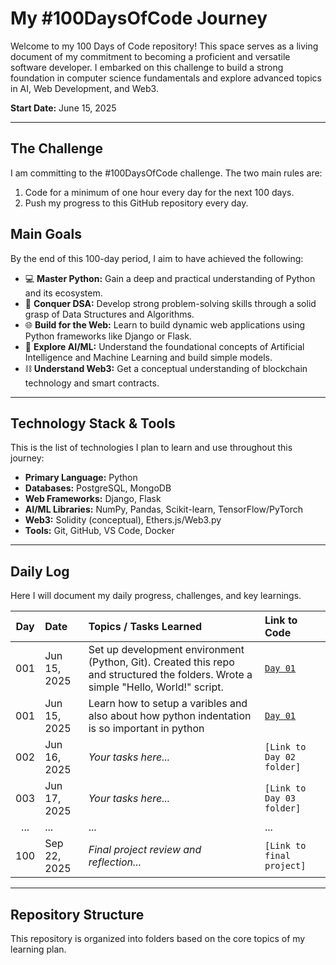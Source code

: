 # My #100DaysOfCode Journey

Welcome to my 100 Days of Code repository! This space serves as a living document of my commitment to becoming a proficient and versatile software developer. I embarked on this challenge to build a strong foundation in computer science fundamentals and explore advanced topics in AI, Web Development, and Web3.

**Start Date:** June 15, 2025

---

## The Challenge

I am committing to the #100DaysOfCode challenge. The two main rules are:
1. Code for a minimum of one hour every day for the next 100 days.
2. Push my progress to this GitHub repository every day.

## Main Goals

By the end of this 100-day period, I aim to have achieved the following:
- 💻 **Master Python:** Gain a deep and practical understanding of Python and its ecosystem.
- 🧠 **Conquer DSA:** Develop strong problem-solving skills through a solid grasp of Data Structures and Algorithms.
- 🌐 **Build for the Web:** Learn to build dynamic web applications using Python frameworks like Django or Flask.
- 🤖 **Explore AI/ML:** Understand the foundational concepts of Artificial Intelligence and Machine Learning and build simple models.
- ⛓️ **Understand Web3:** Get a conceptual understanding of blockchain technology and smart contracts.

---

## Technology Stack & Tools

This is the list of technologies I plan to learn and use throughout this journey:

* **Primary Language:** Python
* **Databases:** PostgreSQL, MongoDB
* **Web Frameworks:** Django, Flask
* **AI/ML Libraries:** NumPy, Pandas, Scikit-learn, TensorFlow/PyTorch
* **Web3:** Solidity (conceptual), Ethers.js/Web3.py
* **Tools:** Git, GitHub, VS Code, Docker

---

## Daily Log

Here I will document my daily progress, challenges, and key learnings.

| Day | Date          | Topics / Tasks Learned                                      | Link to Code                                        |
|:---:|:--------------|:------------------------------------------------------------|:----------------------------------------------------|
| 001 | Jun 15, 2025  | Set up development environment (Python, Git). Created this repo and structured the folders. Wrote a simple "Hello, World!" script. | [`Day 01`](01-Python-Fundamentals/day_one.py)         |
| 001 | Jun 15, 2025  | Learn how to setup a varibles and also about how python indentation is so important in python | [`Day 01`](01-Python-Fundamentals/day_one_Variables,py)         |
| 002 | Jun 16, 2025  | *Your tasks here...* | `[Link to Day 02 folder]`                           |
| 003 | Jun 17, 2025  | *Your tasks here...* | `[Link to Day 03 folder]`                           |
| ... | ...           | ...                                                         | ...                                                 |
| 100 | Sep 22, 2025  | *Final project review and reflection...* | `[Link to final project]`                           |

---

## Repository Structure

This repository is organized into folders based on the core topics of my learning plan.
